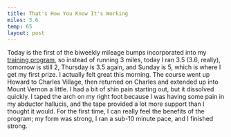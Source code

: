 ```yaml
---
title: That's How You Know It's Working
miles: 3.6
temp: 65
layout: post
---
```


Today is the first of the biweekly mileage bumps incorporated into my [training program](http://www.halhigdon.com/training/51131/Half-Marathon-Novice-1-Training-Program), so instead of running 3 miles, today I ran 3.5 (3.6, really), tomorrow is still 2, Thursday is 3.5 again, and Sunday is 5, which is where I get my first prize. I actually felt great this morning. The course went up Howard to Charles Village, then returned on Charles and extended up into Mount Vernon a little. I had a bit of shin pain starting out, but it dissolved quickly. I taped the arch on my right foot because I was having some pain in my abductor hallucis, and the tape provided a lot more support than I thought it would. For the first time, I can really feel the benefits of the program; my form was strong, I ran a sub-10 minute pace, and I finished strong.